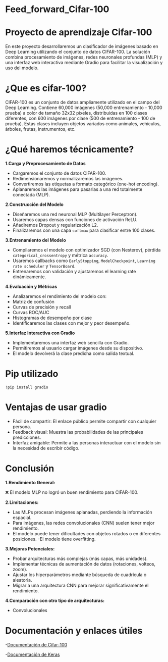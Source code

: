 # Feed_forward_Cifar-100

# Proyecto de aprendizaje Cifar-100

En este proyecto desarrollaremos un clasificador de imágenes basado en Deep Learning utilizando el conjunto de datos CIFAR-100. La solución combina procesamiento de imágenes, redes neuronales profundas (MLP) y una interfaz web interactiva mediante Gradio para facilitar la visualización y uso del modelo.

# ¿Que es cifar-100?

CIFAR-100 es un conjunto de datos ampliamente utilizado en el campo del Deep Learning. Contiene 60,000 imágenes (50,000 entrenamiento - 10,000 prueba) a color de tamaño 32x32 píxeles, distribuidas en 100 clases diferentes, con 600 imágenes por clase (500 de entrenamiento - 100 de prueba). Estas clases incluyen objetos variados como animales, vehículos, árboles, frutas, instrumentos, etc.

# ¿Qué haremos técnicamente?

**1.Carga y Preprocesamiento de Datos**  
   - Cargaremos el conjunto de datos CIFAR-100.
   - Redimensionaremos y normalizaremos las imágenes.
   - Convertiremos las etiquetas a formato categórico (one-hot encoding).
   - Aplanaremos las imágenes para pasarlas a una red totalmente conectada (MLP).

**2.Construcción del Modelo**  
   - Diseñaremos una red neuronal MLP (Multilayer Perceptron).
   - Usaremos capas densas con funciones de activación ReLU.
   - Añadiremos Dropout y regularización L2.
   - Finalizaremos con una capa `softmax` para clasificar entre 100 clases.

**3.Entrenamiento del Modelo**  
   - Compilaremos el modelo con optimizador SGD (con Nesterov), pérdida `categorical_crossentropy` y métrica `accuracy`.
   - Usaremos callbacks como `EarlyStopping`, `ModelCheckpoint`, `Learning rate scheduler` y `TensorBoard`.
   - Entrenaremos con validación y ajustaremos el learning rate dinámicamente.

**4.Evaluación y Métricas**  
   - Analizaremos el rendimiento del modelo con:
   - Matriz de confusión
   - Curvas de precisión y recall
   - Curvas ROC/AUC
   - Histogramas de desempeño por clase
   - Identificaremos las clases con mejor y peor desempeño.

**5.Interfaz Interactiva con Gradio**  
   - Implementaremos una interfaz web sencilla con Gradio.
   - Permitiremos al usuario cargar imágenes desde su dispositivo.
   - El modelo devolverá la clase predicha como salida textual.

# Pip utilizado
```
!pip install gradio
```
# Ventajas de usar gradio

- Fácil de compartir: El enlace público permite compartir con cualquier persona.
- Feedback visual: Muestra las probabilidades de las principales predicciones.
- Interfaz amigable: Permite a las personas interactuar con el modelo sin la necesidad de escribir código.

# Conclusión

**1.Rendimiento General:**

   ❌ El modelo MLP no logró un buen rendimiento para CIFAR-100.

**2.Limitaciones:**
   - Las MLPs procesan imágenes aplanadas, perdiendo la información espacial.
   - Para imágenes, las redes convolucionales (CNN) suelen tener mejor rendimiento.
   - El modelo puede tener dificultades con objetos rotados o en diferentes posiciones.
   -El modelo tiene overfitting.

**3.Mejoras Potenciales:**
   - Probar arquitecturas más complejas (más capas, más unidades).
   - Implementar técnicas de aumentación de datos (rotaciones, volteos, zoom).
   - Ajustar los hiperparámetros mediante búsqueda de cuadrícula o aleatoria.
   - Migrar a una arquitectura CNN para mejorar significativamente el rendimiento.

**4.Comparación con otro tipo de arquitecturas:**
   - Convolucionales

# Documentación y enlaces útiles
-[Documentación de Cifar-100](https://paperswithcode.com/dataset/cifar-100)
  
-[Documentación de Keras](https://keras.io/api/optimizers/)
